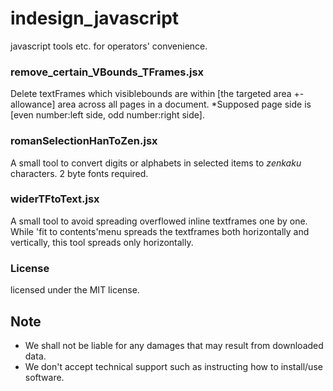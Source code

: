 # indesign_javascript

javascript tools etc. for operators' convenience.

### remove_certain_VBounds_TFrames.jsx 
Delete textFrames which visiblebounds are within [the targeted area +- allowance] area across all pages in a document.
*Supposed page side is [even number:left side, odd number:right side]. 

### romanSelectionHanToZen.jsx
A small tool to convert digits or alphabets in selected items to _zenkaku_ characters. 2 byte fonts required.

### widerTFtoText.jsx
A small tool to avoid spreading overflowed inline textframes one by one. 
While 'fit to contents'menu spreads the textframes both horizontally and vertically, this tool spreads only horizontally.

### License 
licensed under the MIT license.

## Note
- We shall not be liable for any damages that may result from downloaded data.
- We don't accept technical support such as instructing how to install/use software.

